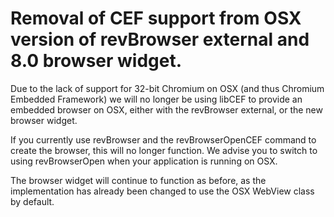 # Removal of CEF support from OSX version of revBrowser external and 8.0 browser widget.

Due to the lack of support for 32-bit Chromium on OSX (and thus Chromium Embedded Framework) we will no longer be using libCEF to provide an embedded browser on OSX, either with the revBrowser external, or the new browser widget.

If you currently use revBrowser and the revBrowserOpenCEF command to create the browser, this will no longer function. We advise you to switch to using revBrowserOpen when your application is running on OSX.

The browser widget will continue to function as before, as the implementation has already been changed to use the OSX WebView class by default. 